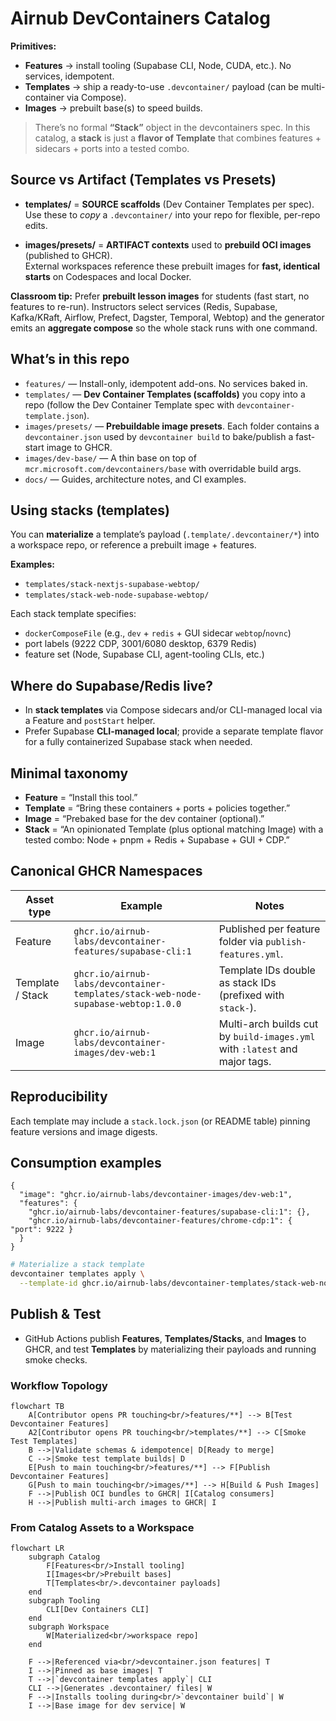 # Airnub DevContainers Catalog

**Primitives:**
- **Features** → install tooling (Supabase CLI, Node, CUDA, etc.). No services, idempotent.
- **Templates** → ship a ready-to-use `.devcontainer/` payload (can be multi-container via Compose).
- **Images** → prebuilt base(s) to speed builds.

> There’s no formal **“Stack”** object in the devcontainers spec. In this catalog, a **stack** is just a **flavor of Template** that combines features + sidecars + ports into a tested combo.

## Source vs Artifact (Templates vs Presets)

- **templates/** = **SOURCE scaffolds** (Dev Container Templates per spec).  
  Use these to *copy* a `.devcontainer/` into your repo for flexible, per-repo edits.

- **images/presets/** = **ARTIFACT contexts** used to **prebuild OCI images** (published to GHCR).  
  External workspaces reference these prebuilt images for **fast, identical starts** on Codespaces and local Docker.

**Classroom tip:** Prefer **prebuilt lesson images** for students (fast start, no features to re-run). Instructors select services (Redis, Supabase, Kafka/KRaft, Airflow, Prefect, Dagster, Temporal, Webtop) and the generator emits an **aggregate compose** so the whole stack runs with one command.

## What’s in this repo

- `features/` — Install-only, idempotent add-ons. No services baked in.
- `templates/` — **Dev Container Templates (scaffolds)** you copy into a repo (follow the Dev Container Template spec with `devcontainer-template.json`).
- `images/presets/` — **Prebuildable image presets**. Each folder contains a `devcontainer.json` used by `devcontainer build` to bake/publish a fast-start image to GHCR.
- `images/dev-base/` — A thin base on top of `mcr.microsoft.com/devcontainers/base` with overridable build args.
- `docs/` — Guides, architecture notes, and CI examples.

## Using stacks (templates)

You can **materialize** a template’s payload (`.template/.devcontainer/*`) into a workspace repo, or reference a prebuilt image + features.

**Examples:**
- `templates/stack-nextjs-supabase-webtop/`
- `templates/stack-web-node-supabase-webtop/`

Each stack template specifies:
- `dockerComposeFile` (e.g., `dev` + `redis` + GUI sidecar `webtop`/`novnc`)
- port labels (9222 CDP, 3001/6080 desktop, 6379 Redis)
- feature set (Node, Supabase CLI, agent-tooling CLIs, etc.)

## Where do Supabase/Redis live?

- In **stack templates** via Compose sidecars and/or CLI-managed local via a Feature and `postStart` helper.
- Prefer Supabase **CLI-managed local**; provide a separate template flavor for a fully containerized Supabase stack when needed.

## Minimal taxonomy

- **Feature** = “Install this tool.”
- **Template** = “Bring these containers + ports + policies together.”
- **Image** = “Prebaked base for the dev container (optional).”
- **Stack** = “An opinionated Template (plus optional matching Image) with a tested combo: Node + pnpm + Redis + Supabase + GUI + CDP.”

## Canonical GHCR Namespaces

| Asset type | Example | Notes |
| --- | --- | --- |
| Feature | `ghcr.io/airnub-labs/devcontainer-features/supabase-cli:1` | Published per feature folder via `publish-features.yml`. |
| Template / Stack | `ghcr.io/airnub-labs/devcontainer-templates/stack-web-node-supabase-webtop:1.0.0` | Template IDs double as stack IDs (prefixed with `stack-`). |
| Image | `ghcr.io/airnub-labs/devcontainer-images/dev-web:1` | Multi-arch builds cut by `build-images.yml` with `:latest` and major tags. |

## Reproducibility

Each template may include a `stack.lock.json` (or README table) pinning feature versions and image digests.

## Consumption examples

```jsonc
{
  "image": "ghcr.io/airnub-labs/devcontainer-images/dev-web:1",
  "features": {
    "ghcr.io/airnub-labs/devcontainer-features/supabase-cli:1": {},
    "ghcr.io/airnub-labs/devcontainer-features/chrome-cdp:1": { "port": 9222 }
  }
}
```

```bash
# Materialize a stack template
devcontainer templates apply \
  --template-id ghcr.io/airnub-labs/devcontainer-templates/stack-web-node-supabase-webtop:1.0.0
```

## Publish & Test

- GitHub Actions publish **Features**, **Templates/Stacks**, and **Images** to GHCR, and test **Templates** by materializing their payloads and running smoke checks.

### Workflow Topology

```mermaid
flowchart TB
    A[Contributor opens PR touching<br/>features/**] --> B[Test Devcontainer Features]
    A2[Contributor opens PR touching<br/>templates/**] --> C[Smoke Test Templates]
    B -->|Validate schemas & idempotence| D[Ready to merge]
    C -->|Smoke test template builds| D
    E[Push to main touching<br/>features/**] --> F[Publish Devcontainer Features]
    G[Push to main touching<br/>images/**] --> H[Build & Push Images]
    F -->|Publish OCI bundles to GHCR| I[Catalog consumers]
    H -->|Publish multi-arch images to GHCR| I
```

### From Catalog Assets to a Workspace

```mermaid
flowchart LR
    subgraph Catalog
        F[Features<br/>Install tooling]
        I[Images<br/>Prebuilt bases]
        T[Templates<br/>.devcontainer payloads]
    end
    subgraph Tooling
        CLI[Dev Containers CLI]
    end
    subgraph Workspace
        W[Materialized<br/>workspace repo]
    end

    F -->|Referenced via<br/>devcontainer.json features| T
    I -->|Pinned as base images| T
    T -->|`devcontainer templates apply`| CLI
    CLI -->|Generates .devcontainer/ files| W
    F -->|Installs tooling during<br/>`devcontainer build`| W
    I -->|Base image for dev service| W
```
